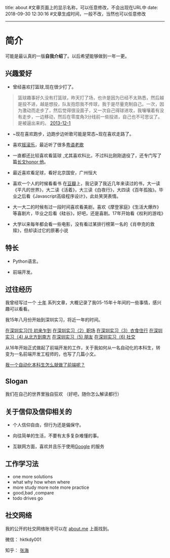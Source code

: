 title: about  #文章页面上的显示名称，可以任意修改，不会出现在URL中
date: 2018-09-30 12:30:16 #文章生成时间，一般不改，当然也可以任意修改

---
# 简介


可能是最认真的一版**自我介绍**了。以后希望能够做到一年一更。



## 兴趣爱好

- 曾经喜欢打篮球,现在很少打了。
>篮球趣事好久没有打篮球，昨天打了场，也许是因为已经不太熟悉，然后越是投不进，越是想投，队友抱怨我不传球，我于是尽量克制自己。一次，因为激动而走步了，然后觉得很没面子，又一次自己得球进攻，我嚷嚷着有没有走步，一边移动，然后在零度角3分线前一些投进，自己也不可思议了。是被逼出来的。  [2013-12-1](http://weibo.com/1671682487/Alevoey2w?from=page_1005051671682487_profile&wvr=6&mod=weibotime&type=comment)

- ~现在喜欢跑步，边跑步边听歌可能是常态~现在喜欢走路了。

- 喜欢[摇滚乐](http://music.163.com/#/playlist?id=11079147)，最近听了很多[粤语老歌](http://music.163.com/#/playlist?id=11080092)

- 一直都还比较喜欢看篮球
,尤其喜欢科比，不过科比刚刚退役了，还专门写了篇[长文honor 他](http://hktkdy.com/2016/04/13/201604/kobe-and-me/)。

- 最近喜欢看足球，看好北京国安，广州恒大

- 喜欢一个人的时候看看书
在[豆瓣](https://book.douban.com/people/71828508/collect)上，我记录了我近几年来读过的书，大一读《平凡的世界》，大二读《活着》，大三读《白夜行》，大四读《百年孤独》。毕业之后看《Javascript高级程序设计》，此处笑哭表情。

- 大一大二的时候有过一段时间喜欢看美剧，喜欢《摩登家庭》《生活大爆炸》等喜剧片，毕业之后看《硅谷》，好吧，还是喜剧。17年开始看《权利的游戏》

- 大学以来每年都会看一些电影，没有看过某排行榜第一名的《肖申克的救赎》，但却读过它的原著小说

## 特长

- Python语言。

- 前端开发。


## 过往经历

我曾经写过一个 [十年](http://hktkdy.com/tags/%E5%8D%81%E5%B9%B4/) 系列文章，大概记录了我05-15年十年间的一些事情，感兴趣可以看看。

我15年八月份开始到深圳实习，将近一年的时间。
 
 [在深圳实习(1) 初来乍到](http://hktkdy.com/2015/08/20/201508/082003/)
 [在深圳实习（2）职场](http://hktkdy.com/2015/10/04/201510/1004/)
 [在深圳实习（3）衣食住行](http://hktkdy.com/2015/10/24/201510/102402/)
 [在深圳实习（4) 从北方到南方](http://hktkdy.com/2015/12/14/201512/shenzhen-talk-4/)
 [在深圳实习（5) 朋友](http://hktkdy.com/2015/12/14/201512/shenzhen-talk-5/)
 [在深圳实习（6) 社交](http://hktkdy.com/2015/12/14/201512/shenzhen-talk-6/)

从16年开始正式做起了前端开发的工作，关于我如何从一名自动化的本科生，转变为一名前端开发工程师的，也写了几篇小文。

[我一个自动化本科生怎么就做了前端呢？](http://hktkdy.com/2017/01/22/201701/context-about-automation-to-frontend/)

## Slogan

我们在自己的世界里独自狂欢 （好吧，随你怎么解读都行）




## 关于信仰及信仰相关的

- 个人信仰自由，但行为还是偏保守。

- 向往简单的生活，不要有太多复杂难懂的事。 

-  互联网方面，喜欢并且乐于使用[Google](http://www.google.com ) 的服务

## 工作学习法

- one more solutions
- what why how when where
- more study more note more practice
- good,bad ,compare
- todo drives go


## 社交网络

我的公开的社交网络账号可以在 [about.me](http://about.me/zhangolve) 上面找到。


微信： hktkdy001

知乎： [张海](https://www.zhihu.com/people/zhang-hai-26)

